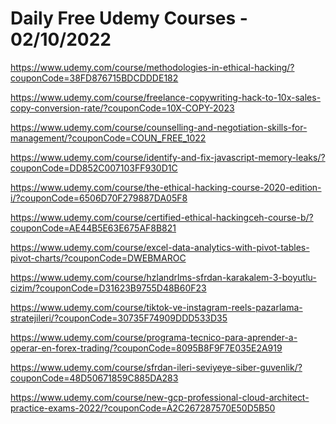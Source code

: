 # Daily Free Udemy Courses - 02/10/2022

https://www.udemy.com/course/methodologies-in-ethical-hacking/?couponCode=38FD876715BDCDDDE182
https://www.udemy.com/course/freelance-copywriting-hack-to-10x-sales-copy-conversion-rate/?couponCode=10X-COPY-2023
https://www.udemy.com/course/counselling-and-negotiation-skills-for-management/?couponCode=COUN_FREE_1022
https://www.udemy.com/course/identify-and-fix-javascript-memory-leaks/?couponCode=DD852C007103FF930D1C
https://www.udemy.com/course/the-ethical-hacking-course-2020-edition-i/?couponCode=6506D70F279887DA05F8
https://www.udemy.com/course/certified-ethical-hackingceh-course-b/?couponCode=AE44B5E63E675AF8B821
https://www.udemy.com/course/excel-data-analytics-with-pivot-tables-pivot-charts/?couponCode=DWEBMAROC
https://www.udemy.com/course/hzlandrlms-sfrdan-karakalem-3-boyutlu-cizim/?couponCode=D31623B9755D48B60F23
https://www.udemy.com/course/tiktok-ve-instagram-reels-pazarlama-stratejileri/?couponCode=30735F74909DDD533D35
https://www.udemy.com/course/programa-tecnico-para-aprender-a-operar-en-forex-trading/?couponCode=8095B8F9F7E035E2A919
https://www.udemy.com/course/sfrdan-ileri-seviyeye-siber-guvenlik/?couponCode=48D50671859C885DA283
https://www.udemy.com/course/new-gcp-professional-cloud-architect-practice-exams-2022/?couponCode=A2C267287570E50D5B50
